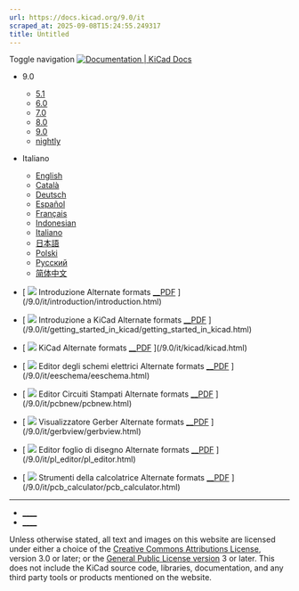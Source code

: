 ```yaml
---
url: https://docs.kicad.org/9.0/it
scraped_at: 2025-09-08T15:24:55.249317
title: Untitled
---
```


Toggle navigation [ ![Documentation | KiCad](/img/kicad_logo_small.png) Docs ](/)

  * 9.0 
    * [ 5.1 ](/5.1)
    * [ 6.0 ](/6.0)
    * [ 7.0 ](/7.0)
    * [ 8.0 ](/8.0)
    * [ 9.0 ](/9.0)
    * [ nightly ](/master)
  * Italiano 
    * [ English ](/9.0/en)
    * [ Català ](/9.0/ca)
    * [ Deutsch ](/9.0/de)
    * [ Español ](/9.0/es)
    * [ Français ](/9.0/fr)
    * [ Indonesian ](/9.0/id)
    * [ Italiano ](/9.0/it)
    * [ 日本語 ](/9.0/ja)
    * [ Polski ](/9.0/pl)
    * [ Русский ](/9.0/ru)
    * [ 简体中文 ](/9.0/zh)

  * [ ![](/img/guide-icons/placeholder.png) Introduzione Alternate formats [__PDF](/9.0/it/introduction/introduction.pdf) ](/9.0/it/introduction/introduction.html)
  * [ ![](/img/guide-icons/placeholder.png) Introduzione a KiCad Alternate formats [__PDF](/9.0/it/getting_started_in_kicad/getting_started_in_kicad.pdf) ](/9.0/it/getting_started_in_kicad/getting_started_in_kicad.html)
  * [ ![](/img/guide-icons/kicad.png) KiCad Alternate formats [__PDF](/9.0/it/kicad/kicad.pdf) ](/9.0/it/kicad/kicad.html)
  * [ ![](/img/guide-icons/eeschema.png) Editor degli schemi elettrici Alternate formats [__PDF](/9.0/it/eeschema/eeschema.pdf) ](/9.0/it/eeschema/eeschema.html)
  * [ ![](/img/guide-icons/pcbnew.png) Editor Circuiti Stampati Alternate formats [__PDF](/9.0/it/pcbnew/pcbnew.pdf) ](/9.0/it/pcbnew/pcbnew.html)
  * [ ![](/img/guide-icons/gerbview.png) Visualizzatore Gerber Alternate formats [__PDF](/9.0/it/gerbview/gerbview.pdf) ](/9.0/it/gerbview/gerbview.html)
  * [ ![](/img/guide-icons/pl_editor.png) Editor foglio di disegno Alternate formats [__PDF](/9.0/it/pl_editor/pl_editor.pdf) ](/9.0/it/pl_editor/pl_editor.html)
  * [ ![](/img/guide-icons/pcb_calculator.png) Strumenti della calcolatrice Alternate formats [__PDF](/9.0/it/pcb_calculator/pcb_calculator.pdf) ](/9.0/it/pcb_calculator/pcb_calculator.html)

* * *

  * [ ____ ](https://forum.kicad.info/)
  * [ ____ ](https://gitlab.com/kicad)

Unless otherwise stated, all text and images on this website are licensed
under either a choice of the [Creative Commons Attributions
License](/about/licenses/#_creative_commons_attribution_3_0_unported), version
3.0 or later; or the [General Public License
version](/about/licenses/#_gnu_general_public_license_v3) 3 or later. This
does not include the KiCad source code, libraries, documentation, and any
third party tools or products mentioned on the website.

